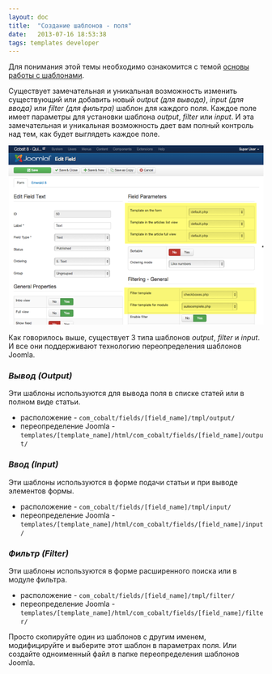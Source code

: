 ```yaml
---
layout: doc
title:  "Создание шаблонов - поля"
date:   2013-07-16 18:53:38
tags: templates developer
---
```


<div class="alert">Для понимания этой темы необходимо ознакомится с темой <a href="/ru/cobalt/create-templates-general/">основы работы с шаблонами</a>.</div>

Существует замечательная и уникальная возможность изменить существующий или добавить новый _output (для вывода)_, _input (для ввода)_ или _filter (для фильтра)_ шаблон для каждого поля. Каждое поле имеет параметры для установки шаблона _output_, _filter_ или _input_. И эта замечательная и уникальная возможность дает вам полный контроль над тем, как будет выглядеть каждое поле.

![](/assets/img/screenshots/fieldstmpls.png)

Как говорилось выше, существует 3 типа шаблонов _output_, _filter_ и _input_. И все они поддерживают технологию переопределения шаблонов Joomla.

### _Вывод (Output)_

Эти шаблоны используются для вывода поля в списке статей или в полном виде статьи.

- расположение - `com_cobalt/fields/[field_name]/tmpl/output/`
- переопределение Joomla - `templates/[template_name]/html/com_cobalt/fields/[field_name]/output/`

### _Ввод (Input)_

Эти шаблоны используются в форме подачи статьи и при выводе элементов формы.

- расположение - `com_cobalt/fields/[field_name]/tmpl/input/`
- переопределение Joomla - `templates/[template_name]/html/com_cobalt/fields/[field_name]/input/`

### _Фильтр (Filter)_

Эти шаблоны используются в форме расширенного поиска или в модуле фильтра.

- расположение - `com_cobalt/fields/[field_name]/tmpl/filter/`
- переопределение Joomla - `templates/[template_name]/html/com_cobalt/fields/[field_name]/filter/`

Просто скопируйте один из шаблонов с другим именем, модифицируйте и выберите этот шаблон в параметрах поля. Или создайте одноименный файл в папке переопределения шаблонов Joomla.
